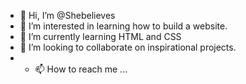 - 👋 Hi, I’m @Shebelieves
- 👀 I’m interested in learning how to build a website. 
- 🌱 I’m currently learning HTML and CSS
- 💞️ I’m looking to collaborate on inspirational projects.
- - 📫 How to reach me ...

<!---
Shebelieves/Shebelieves is a ✨ special ✨ repository because its `README.md` (this file) appears on your GitHub profile.
You can click the Preview link to take a look at your changes.
--->
